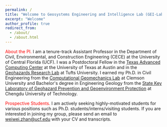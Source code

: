 ```yaml
---
permalink: /
title: "Welcome to Geosystems Engineering and Intelligence Lab (GEI-Lab@UCF)"
excerpt: "Welcome"
author_profile: true
redirect_from: 
  - /about/
  - /about.html
---
```


<span style="color:red"> About the PI.</span> I am a tenure-track Assistant Professor in the Department of Civil, Environmental, and Construction Engineering (CECE) at the University of Central Florida (UCF). I was a Postdoctoral Fellow in the [Texas Advanced Computing Center](https://www.tacc.utexas.edu/) at the University of Texas at Austin and in the [Geohazards Research Lab](https://sites.tufts.edu/geohazards/) at Tufts University. I earned my Ph.D. in Civil Engineering from the [Computational Geomechanics Lab](https://cecas.clemson.edu/geomechanics/) at Clemson University and Bachelor's degree in Engineering Geology from the [State Key Laboratory of Geohazard Prevention and Geoenvironment Protection](http://www.sklgp.cdut.edu.cn) at Chengdu University of Technology. 

<span style="color:red"> Prospective Students.</span> I am actively seeking highly-motivated students for various positions such as Ph.D. students/interns/visiting students. If you are interested in joining my group, please send an email to weiwei.zhan@ucf.edu with your CV and transcripts. 
